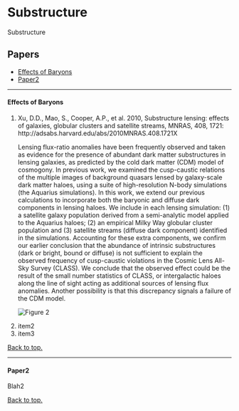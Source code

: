 # <a name="top"></a>Substructure
Substructure

## Papers

* [Effects of Baryons](#baryons)
* [Paper2](#paper2)

----------------------------------------------------------------------
#### <a name="baryons"></a>Effects of Baryons

<ol>
<li> Xu, D.D., Mao, S., Cooper, A.P., et al. 2010, Substructure lensing: effects of galaxies, globular clusters and satellite streams, MNRAS, 408, 1721:  http://adsabs.harvard.edu/abs/2010MNRAS.408.1721X

Lensing flux-ratio anomalies have been frequently observed and taken
as evidence for the presence of abundant dark matter substructures in
lensing galaxies, as predicted by the cold dark matter (CDM) model of
cosmogony. In previous work, we examined the cusp-caustic relations of
the multiple images of background quasars lensed by galaxy-scale dark
matter haloes, using a suite of high-resolution N-body simulations
(the Aquarius simulations). In this work, we extend our previous
calculations to incorporate both the baryonic and diffuse dark
components in lensing haloes. We include in each lensing simulation:
(1) a satellite galaxy population derived from a semi-analytic model
applied to the Aquarius haloes; (2) an empirical Milky Way globular
cluster population and (3) satellite streams (diffuse dark component)
identified in the simulations. Accounting for these extra components,
we confirm our earlier conclusion that the abundance of intrinsic
substructures (dark or bright, bound or diffuse) is not sufficient to
explain the observed frequency of cusp-caustic violations in the
Cosmic Lens All-Sky Survey (CLASS). We conclude that the observed
effect could be the result of the small number statistics of CLASS, or
intergalactic haloes along the line of sight acting as additional
sources of lensing flux anomalies. Another possibility is that this
discrepancy signals a failure of the CDM model.

![Figure 2](https://oup.silverchair-cdn.com/oup/backfile/Content_public/Journal/mnras/408/3/10.1111/j.1365-2966.2010.17235.x/3/mnras0408-1721-f2.jpeg?Expires=1491345898&Signature=P8p0C~RdgvLG~-OvNqhBmgR660LTd63GD-RcJaOQltxexapIQTj9siq30GJQ03ysFQ9UJFaUFcyihUcU53kTI6JgsupnIIB6dvOvV0bqebFGfxV2cYhyiaK2sTvJ-pZqpxBc5cYrbKkG5Mz92nUqhduJboH1aqQZgNAWMl8vDus9IBbRenK7CjySP~XPFmcegsFjGp25TWOUOtGrWBjzJQWpT89lFhGv2vI~5pAnQ~Uij9HSpSSRadyO4ZIXE6URHz0v1QivsR4VlzwWzUDhLwwOOgDxqsBCkoru0yLzFCYrkSCQk6TWYZqetrpvX7t0xWLm~PW3N~BOHDShoHwrvA__&Key-Pair-Id=APKAIUCZBIA4LVPAVW3Q)

<li> item2

<li> item3

</ol>

[Back to top.](#top)

----------------------------------------------------------------------
#### <a name="paper2"></a>Paper2

Blah2

[Back to top.](#top)
